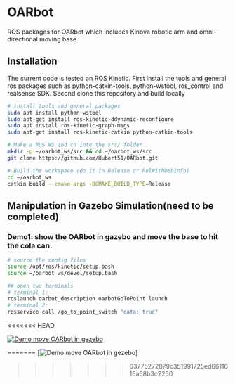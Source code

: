 <!--
# Table of Contents 
- [Moving-Kinova](#Moving-Kinova) 
  - [Robot-Raconteur](#Robot-Raconteur)  
    - [Setup](#Setup) 
    - [Initialize](#Initialize)
  - [Aruco-ros](#Aruco-ros)
    - [Setup](#Setup)
  - [Fiducials](#Fiducials)
    - [Setup](#Setup)
  - [Arm and Wrist Camera](#Arm-and-Wrist-Camera)
- [Kinect-camera](#Kinect-camera)
  - [Run-camera](#Run-camera)
  - [Detect-tag](#detect-tag)
  - [Show images](#Show-images)
- [Assets](#Assets)
  - [Training-Data](#Training-Data)
- [Dependency](#Dependency)
  - [PointCloud Library](#PointCloud-Library)
  - [Moveit](#Moveit)  -->
# OARbot
ROS packages for OARbot which includes Kinova robotic arm and omni-directional moving base

## Installation

The current code is tested on ROS Kinetic. First install the tools and general ros packages such as python-catkin-tools, python-wstool, ros_control and realsense SDK. Second clone this repository and build locally

<!-- then use the
`OARbot-dependency.rosinstall` file to pull down the required dependencies. -->

```bash
# install tools and general packages
sudo apt install python-wstool
sudo apt-get install ros-kinetic-ddynamic-reconfigure
sudo apt install ros-kinetic-graph-msgs
sudo apt-get install ros-kinetic-catkin python-catkin-tools 

# Make a ROS WS and cd into the src/ folder
mkdir -p ~/oarbot_ws/src && cd ~/oarbot_ws/src
git clone https://github.com/Hubert51/OARbot.git

# Build the workspace (do it in Release or RelWithDebInfo)
cd ~/oarbot_ws
catkin build --cmake-args -DCMAKE_BUILD_TYPE=Release
```

## Manipulation in Gazebo Simulation(need to be completed)
<!--
### Base
#### First method(terminal input)
Initialize the gazebo world and control the base with terminal
```
# terminal 1:
roslaunch oarbot_description oarbot.launch
# terminal 2:
rosrun teleop_twist_keyboard teleop_twist_keyboard.py
```
-->

### Demo1: show the OARbot in gazebo and move the base to hit the cola can.

```bash
# source the config files
source /opt/ros/kinetic/setup.bash
source ~/oarbot_ws/devel/setup.bash

## open two terminals
# terminal 1:
roslaunch oarbot_description oarbotGoToPoint.launch
# terminal 2:
rosservice call /go_to_point_switch "data: true" 
```
<<<<<<< HEAD

[![Demo move OARbot in gezebo](https://img.youtube.com/vi/YOUTUBE_VIDEO_ID_HERE/0.jpg)](https://youtu.be/OVhhgOve-hg)

=======
[![Demo move OARbot in gezebo](https://youtu.be/OVhhgOve-hg)]
>>>>>>> 63775272879c351991725ed6611616a58b3c2250

<!--

## Aruco-ros
* Software package and ROS wrappers of the Aruco Augmented Reality marker detector library. Refer [this](http://wiki.ros.org/aruco) for more details
### Setup
1. To install the required packages from binary packages
```
sudo apt-get install ros-kinetic-usb-cam ros-kinetic-aruco-ros
```
2. Aruco size for the kinect is 17.7cm. Firstly, we generate the .svg file and change the size in the property.

## Fiducials
* This package provides a system that allows a robot to determine its position and orientation by looking at a number of fiducial markers (similar to QR codes) that are fixed in the environment of the robot. Refer [this](http://wiki.ros.org/fiducials) for more details
### Setup
1. To install the fiducial software from binary packages
```
sudo apt-get install ros-kinetic-fiducials
```
## Arm and Wrist Camera
The kinova arm and the camera on the wrist
### Initialize
To initialize the camera SDK, kinova SDK and tag detection.  
`roslaunch assistiverobot bringup_arm_camera_tag.launch`


## Moveit
* Official supported ros version is indego in ubuntu14.04. This is [documentation](https://github.com/Kinovarobotics/kinova-ros/wiki/MoveIt). If you want to use moveit in kinetic in ubuntu16.04. Some changes need to be applied. The scripts required to use moveit are 
```
roslaunch kinova_bringup kinova_robot.launch kinova_robotType:=*robot_type*  
roslaunch robot_name_moveit_config robot_name_demo.launch  
rosrun kinova_driver pid_traj_action_server.py
```
And we also need to modify the code in `pid_traj_action_server.py` if the arm is not `j2s7s300`. Refer [this solution](https://github.com/Kinovarobotics/kinova-ros/issues/257) to modify 

### Box orientation
* The matlab and python have same quaternion format \[w, x, y, z\]


# Kinect-camera
Two kinect cameras fix on the top of room to provide the image and depth data for the system  

## Run-camera
In our system, we have two cameras
```
roslaunch kinect2_bridge kinect2_bridge.launch depth_method:=opengl sensor:=008097451747 base_name:=kin1
roslaunch kinect2_bridge kinect2_bridge.launch depth_method:=opengl sensor:=501004442442 base_name:=kin2
```

## Detect-tag(same as above)
```
roslaunch aruco_detect aruco_detect.launch
```

## Show-images
`rosrun image_view image_view image:=/fiducial_images`

Optional:
```
rosrun kinect2_viewer kinect2_viewer kin1
rosrun kinect2_viewer kinect2_viewer kin2
```

# Change Log:
* 2020-08-03: Remove the `moveit`, `moveit_msgs`, `moveit_tutorials`, `moveit_visual_tools`  package from the project. 

# Assets
## Training-Data
* [Objects in the fridge](https://drive.google.com/drive/folders/1nERUeKihDFWaOkOLvG9-ORnOm8ObeKN1?usp=sharing)

# Dependency(Reference)
1. PointCloud Library
  * [python-pcl github repo](https://github.com/strawlab/python-pcl)
  * [python-pcl website](http://strawlab.github.io/python-pcl/)
2. Moveit
  * [planning_scene_interface.py](http://docs.ros.org/jade/api/moveit_commander/html/planning__scene__interface_8py_source.html)
  * [moveit_commander.move_group.MoveGroupCommander Class Reference](http://docs.ros.org/jade/api/moveit_commander/html/classmoveit__commander_1_1move__group_1_1MoveGroupCommander.html#a0e95859080ce005ee4d907b8dac7d8e3)
3. Omni-directional Base
  * [Mecanum Wheels(video tutorial)](https://www.youtube.com/watch?v=sb7FoOGzb8E&t=319s)

  -->
